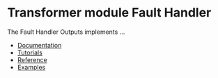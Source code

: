 # Transformer module Fault Handler

The Fault Handler Outputs implements ...


 - [Documentation](Documentation/README.md)
 - [Tutorials](Documentation/Tutorials.md)
 - [Reference](Documentation/Reference.md)
 - [Examples](Examples)